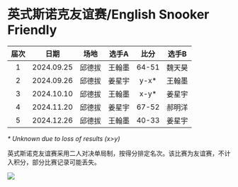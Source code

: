 # 英式斯诺克友谊赛/English Snooker Friendly

| 届次 | 日期        | 场地  | 选手A  | 比分   | 选手B  |
| :--: | :--------: | :---:  | :---: | :---: | :---: |
| 1    | 2024.09.25 | 邱德拔 | 王翰墨 | 64-51 | 魏天昊 |
| 2    | 2024.09.26 | 邱德拔 | 姜星宇 | y-x\* | 王翰墨 |
| 3    | 2024.10.10 | 邱德拔 | 王翰墨 | x-y\* | 姜星宇 |
| 4    | 2024.11.20 | 邱德拔 | 姜星宇 | 67-52 | 郝明洋 |
| 5    | 2024.12.26 | 邱德拔 | 王翰墨 | 40-33 | 姜星宇 |

*\* Unknown due to loss of results (x>y)*

英式斯诺克友谊赛采用二人对决单局制，按得分排定名次。该比赛为友谊赛，不计入积分，部分比赛记录可能丢失。

![](./img/english_snooker_friendly.jpg)